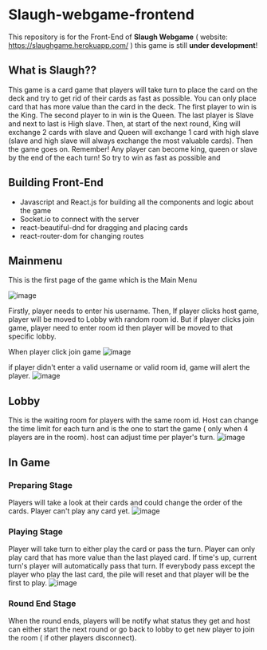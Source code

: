 ﻿# Slaugh-webgame-frontend
This repository is for the Front-End of **Slaugh Webgame** ( website: https://slaughgame.herokuapp.com/ ) this game is still **under development**!  

## What is Slaugh??
This game is a card game that players will take turn to place the card on the deck and try to get rid of their cards as fast as possible. You can only place card that has more value than the card in the deck. The first player to win is the King. The second player to in win is the Queen. The last player is Slave and next to last is High slave. Then, at start of the next round, King will exchange 2 cards with slave and Queen will exchange 1 card with high slave (slave and high slave will always exchange the most valuable cards). Then the game goes on. Remember! Any player can become king, queen or slave by the end of the each turn! So try to win as fast as possible and 

## Building Front-End
- Javascript and React.js for building all the components and logic about the game
- Socket.io to connect with the server
- react-beautiful-dnd for dragging and placing cards
- react-router-dom for changing routes 

## Mainmenu
This is the first page of the game which is the Main Menu

![image](https://user-images.githubusercontent.com/71002659/151709816-277c1c86-1c1c-4580-a419-a925a68bf708.png)

Firstly, player needs to enter his username. Then, If player clicks host game, player will be moved to Lobby with random room id. But if player clicks join game, player need to enter room id then player will be moved to that specific lobby. 

When player click join game
![image](https://user-images.githubusercontent.com/71002659/151710165-dc66b874-2d37-4779-a194-e78357566cde.png)

if player didn't enter a valid username or valid room id, game will alert the player.
![image](https://user-images.githubusercontent.com/71002659/151710241-d57cef61-d302-4db4-b927-d16a431154c1.png)

## Lobby
This is the waiting room for players with the same room id. Host can change the time limit for each turn and is the one to start the game ( only when 4 players are in the room).
host can adjust time per player's turn. 
![image](https://user-images.githubusercontent.com/71002659/151906682-02239a08-9604-4563-aeac-21a206c0136f.png)


## In Game
### Preparing Stage
Players will take a look at their cards and could change the order of the cards. Player can't play any card yet.
![image](https://user-images.githubusercontent.com/71002659/151906805-587857c8-7f7e-4e38-a83e-b0dc99a3954b.png)


### Playing Stage
Player will take turn to either play the card or pass the turn. Player can only play card that has more value than the last played card. If time's up, current turn's player will automatically pass that turn. If everybody pass except the player who play the last card, the pile will reset and that player will be the first to play.
![image](https://user-images.githubusercontent.com/71002659/151906839-ff078d64-934c-43ec-a79a-8edff02bf1b9.png)


### Round End Stage
When the round ends, players will be notify what status they get and host can either start the next round or go back to lobby to get new player to join the room ( if other players disconnect).
